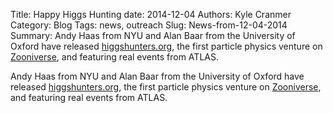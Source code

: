 Title: Happy Higgs Hunting
date: 2014-12-04
Authors: Kyle Cranmer
Category: Blog
Tags: news, outreach
Slug: News-from-12-04-2014
Summary: Andy Haas from NYU and Alan Baar from the University of Oxford have released [higgshunters.org](http://www.higgshunters.org/), the first particle physics venture on [Zooniverse](https://www.zooniverse.org), and featuring real events from ATLAS.  


Andy Haas from NYU and Alan Baar from the University of Oxford have released [higgshunters.org](http://www.higgshunters.org/), the first particle physics venture on [Zooniverse](https://www.zooniverse.org), and featuring real events from ATLAS.  
 

 